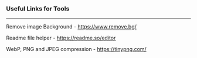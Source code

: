 ### Useful Links for Tools
---

Remove image Background - https://www.remove.bg/

Readme file helper - https://readme.so/editor

WebP, PNG and JPEG compression - https://tinypng.com/
